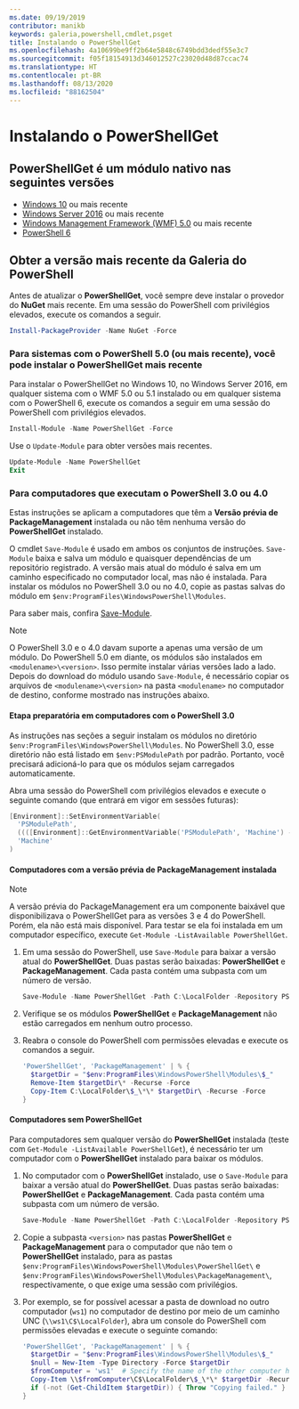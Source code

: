 ```yaml
---
ms.date: 09/19/2019
contributor: manikb
keywords: galeria,powershell,cmdlet,psget
title: Instalando o PowerShellGet
ms.openlocfilehash: 4a10699be9ff2b64e5848c6749bdd3dedf55e3c7
ms.sourcegitcommit: f05f18154913d346012527c23020d48d87ccac74
ms.translationtype: HT
ms.contentlocale: pt-BR
ms.lasthandoff: 08/13/2020
ms.locfileid: "88162504"
---
```

# <a name="installing-powershellget"></a>Instalando o PowerShellGet

## <a name="powershellget-is-an-in-box-module-in-the-following-releases"></a>PowerShellGet é um módulo nativo nas seguintes versões

- [Windows 10](https://www.microsoft.com/windows) ou mais recente
- [Windows Server 2016](/windows-server/windows-server) ou mais recente
- [Windows Management Framework (WMF) 5.0](https://www.microsoft.com/download/details.aspx?id=50395) ou mais recente
- [PowerShell 6](https://github.com/PowerShell/PowerShell/releases)

## <a name="get-the-latest-version-from-powershell-gallery"></a>Obter a versão mais recente da Galeria do PowerShell

Antes de atualizar o **PowerShellGet**, você sempre deve instalar o provedor do **NuGet** mais recente. Em uma sessão do PowerShell com privilégios elevados, execute os comandos a seguir.

```powershell
Install-PackageProvider -Name NuGet -Force
```

### <a name="for-systems-with-powershell-50-or-newer-you-can-install-the-latest-powershellget"></a>Para sistemas com o PowerShell 5.0 (ou mais recente), você pode instalar o PowerShellGet mais recente

Para instalar o PowerShellGet no Windows 10, no Windows Server 2016, em qualquer sistema com o WMF 5.0 ou 5.1 instalado ou em qualquer sistema com o PowerShell 6, execute os comandos a seguir em uma sessão do PowerShell com privilégios elevados.

```powershell
Install-Module -Name PowerShellGet -Force
```

Use o `Update-Module` para obter versões mais recentes.

```powershell
Update-Module -Name PowerShellGet
Exit
```

### <a name="for-computers-running-powershell-30-or-powershell-40"></a>Para computadores que executam o PowerShell 3.0 ou 4.0

Estas instruções se aplicam a computadores que têm a **Versão prévia de PackageManagement** instalada ou não têm nenhuma versão do **PowerShellGet** instalado.

O cmdlet `Save-Module` é usado em ambos os conjuntos de instruções. `Save-Module` baixa e salva um módulo e quaisquer dependências de um repositório registrado. A versão mais atual do módulo é salva em um caminho especificado no computador local, mas não é instalada. Para instalar os módulos no PowerShell 3.0 ou no 4.0, copie as pastas salvas do módulo em `$env:ProgramFiles\WindowsPowerShell\Modules`.

Para saber mais, confira [Save-Module](/powershell/module/PowershellGet/Save-Module).

> [!NOTE]
> O PowerShell 3.0 e o 4.0 davam suporte a apenas uma versão de um módulo. Do PowerShell 5.0 em diante, os módulos são instalados em `<modulename>\<version>`. Isso permite instalar várias versões lado a lado. Depois do download do módulo usando `Save-Module`, é necessário copiar os arquivos de `<modulename>\<version>` na pasta `<modulename>` no computador de destino, conforme mostrado nas instruções abaixo.

#### <a name="preparatory-step-on-computers-running-powershell-30"></a>Etapa preparatória em computadores com o PowerShell 3.0

As instruções nas seções a seguir instalam os módulos no diretório `$env:ProgramFiles\WindowsPowerShell\Modules`.
No PowerShell 3.0, esse diretório não está listado em `$env:PSModulePath` por padrão. Portanto, você precisará adicioná-lo para que os módulos sejam carregados automaticamente. 

Abra uma sessão do PowerShell com privilégios elevados e execute o seguinte comando (que entrará em vigor em sessões futuras):

```powershell
[Environment]::SetEnvironmentVariable(
  'PSModulePath',
  ((([Environment]::GetEnvironmentVariable('PSModulePath', 'Machine') -split ';') + "$env:ProgramFiles\WindowsPowerShell\Modules") -join ';'),
  'Machine'
)
```

#### <a name="computers-with-the-packagemanagement-preview-installed"></a>Computadores com a versão prévia de PackageManagement instalada

> [!NOTE] 
> A versão prévia do PackageManagement era um componente baixável que disponibilizava o PowerShellGet para as versões 3 e 4 do PowerShell. Porém, ela não está mais disponível.
> Para testar se ela foi instalada em um computador específico, execute `Get-Module -ListAvailable PowerShellGet`.

1. Em uma sessão do PowerShell, use `Save-Module` para baixar a versão atual do **PowerShellGet**. Duas pastas serão baixadas: **PowerShellGet** e **PackageManagement**. Cada pasta contém uma subpasta com um número de versão.

   ```powershell
   Save-Module -Name PowerShellGet -Path C:\LocalFolder -Repository PSGallery
   ```

1. Verifique se os módulos **PowerShellGet** e **PackageManagement** não estão carregados em nenhum outro processo.

1. Reabra o console do PowerShell com permissões elevadas e execute os comandos a seguir.

   ```powershell
   'PowerShellGet', 'PackageManagement' | % { 
     $targetDir = "$env:ProgramFiles\WindowsPowerShell\Modules\$_"
     Remove-Item $targetDir\* -Recurse -Force
     Copy-Item C:\LocalFolder\$_\*\* $targetDir\ -Recurse -Force
   }
   ```

#### <a name="computers-without-powershellget"></a>Computadores sem PowerShellGet

Para computadores sem qualquer versão do **PowerShellGet** instalada (teste com `Get-Module -ListAvailable PowerShellGet`), é necessário ter um computador com o **PowerShellGet** instalado para baixar os módulos.

1. No computador com o **PowerShellGet** instalado, use o `Save-Module` para baixar a versão atual do **PowerShellGet**. Duas pastas serão baixadas: **PowerShellGet** e **PackageManagement**. Cada pasta contém uma subpasta com um número de versão.

   ```powershell
   Save-Module -Name PowerShellGet -Path C:\LocalFolder -Repository PSGallery
   ```

1. Copie a subpasta `<version>` nas pastas **PowerShellGet** e **PackageManagement** para o computador que não tem o **PowerShellGet** instalado, para as pastas `$env:ProgramFiles\WindowsPowerShell\Modules\PowerShellGet\` e `$env:ProgramFiles\WindowsPowerShell\Modules\PackageManagement\`, respectivamente, o que exige uma sessão com privilégios.
   
1. Por exemplo, se for possível acessar a pasta de download no outro computador (`ws1`) no computador de destino por meio de um caminho UNC (`\\ws1\C$\LocalFolder`), abra um console do PowerShell com permissões elevadas e execute o seguinte comando:

   ```powershell
   'PowerShellGet', 'PackageManagement' | % {
     $targetDir = "$env:ProgramFiles\WindowsPowerShell\Modules\$_"
     $null = New-Item -Type Directory -Force $targetDir
     $fromComputer = 'ws1'  # Specify the name of the other computer here.
     Copy-Item \\$fromComputer\C$\LocalFolder\$_\*\* $targetDir -Recurse -Force
     if (-not (Get-ChildItem $targetDir)) { Throw "Copying failed." }
   }
   ```
